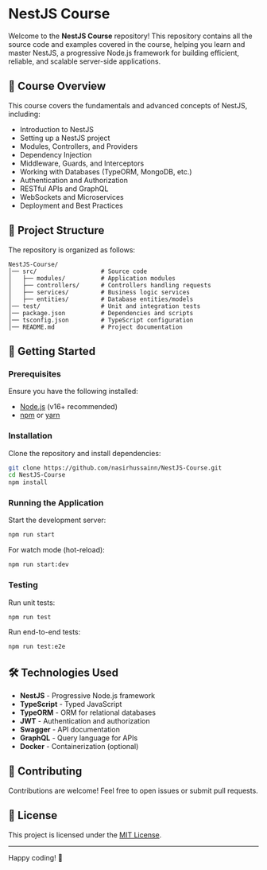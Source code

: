 # NestJS Course

Welcome to the **NestJS Course** repository! This repository contains all the source code and examples covered in the course, helping you learn and master NestJS, a progressive Node.js framework for building efficient, reliable, and scalable server-side applications.

## 📌 Course Overview
This course covers the fundamentals and advanced concepts of NestJS, including:
- Introduction to NestJS
- Setting up a NestJS project
- Modules, Controllers, and Providers
- Dependency Injection
- Middleware, Guards, and Interceptors
- Working with Databases (TypeORM, MongoDB, etc.)
- Authentication and Authorization
- RESTful APIs and GraphQL
- WebSockets and Microservices
- Deployment and Best Practices

## 📁 Project Structure
The repository is organized as follows:
```
NestJS-Course/
│── src/                  # Source code
│   ├── modules/          # Application modules
│   ├── controllers/      # Controllers handling requests
│   ├── services/         # Business logic services
│   ├── entities/         # Database entities/models
│── test/                 # Unit and integration tests
│── package.json          # Dependencies and scripts
│── tsconfig.json         # TypeScript configuration
│── README.md             # Project documentation
```

## 🚀 Getting Started
### Prerequisites
Ensure you have the following installed:
- [Node.js](https://nodejs.org/) (v16+ recommended)
- [npm](https://www.npmjs.com/) or [yarn](https://yarnpkg.com/)

### Installation
Clone the repository and install dependencies:
```sh
git clone https://github.com/nasirhussainn/NestJS-Course.git
cd NestJS-Course
npm install
```

### Running the Application
Start the development server:
```sh
npm run start
```
For watch mode (hot-reload):
```sh
npm run start:dev
```

### Testing
Run unit tests:
```sh
npm run test
```
Run end-to-end tests:
```sh
npm run test:e2e
```

## 🛠 Technologies Used
- **NestJS** - Progressive Node.js framework
- **TypeScript** - Typed JavaScript
- **TypeORM** - ORM for relational databases
- **JWT** - Authentication and authorization
- **Swagger** - API documentation
- **GraphQL** - Query language for APIs
- **Docker** - Containerization (optional)

## 🤝 Contributing
Contributions are welcome! Feel free to open issues or submit pull requests.

## 📜 License
This project is licensed under the [MIT License](LICENSE).

---
Happy coding! 🚀


